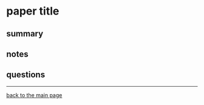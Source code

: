 # paper title

<!-- file name: first two "Authors" + "year" e.g. fukushima2023-->

## summary

<!-- Describe the summary of the paper -->

## notes

<!-- Use this space as a note. -->

## questions

<!-- Describe all questions relating to the paper. -->

---

[back to the main page](../main.md)
